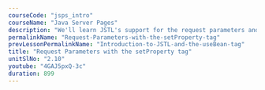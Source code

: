 ```yaml
---
courseCode: "jsps_intro"
courseName: "Java Server Pages"
description: "We'll learn JSTL's support for the request parameters and the setProperty tag."
permalinkName: "Request-Parameters-with-the-setProperty-tag"
prevLessonPermalinkName: "Introduction-to-JSTL-and-the-useBean-tag"
title: "Request Parameters with the setProperty tag"
unitSlNo: "2.10"
youtube: "4GAJ5pxQ-3c"
duration: 899
---
```

